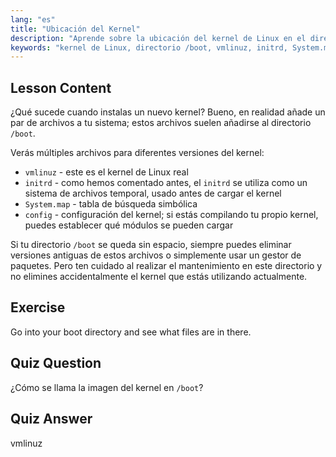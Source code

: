 ```yaml
---
lang: "es"
title: "Ubicación del Kernel"
description: "Aprende sobre la ubicación del kernel de Linux en el directorio /boot, entendiendo vmlinuz, initrd y System.map. Explora los archivos del kernel y gestiona el espacio de forma eficaz."
keywords: "kernel de Linux, directorio /boot, vmlinuz, initrd, System.map, principiante en Linux, tutorial de kernel, guía de Linux"
---
```


## Lesson Content

¿Qué sucede cuando instalas un nuevo kernel? Bueno, en realidad añade un par de archivos a tu sistema; estos archivos suelen añadirse al directorio `/boot`.

Verás múltiples archivos para diferentes versiones del kernel:

- `vmlinuz` - este es el kernel de Linux real
- `initrd` - como hemos comentado antes, el `initrd` se utiliza como un sistema de archivos temporal, usado antes de cargar el kernel
- `System.map` - tabla de búsqueda simbólica
- `config` - configuración del kernel; si estás compilando tu propio kernel, puedes establecer qué módulos se pueden cargar

Si tu directorio `/boot` se queda sin espacio, siempre puedes eliminar versiones antiguas de estos archivos o simplemente usar un gestor de paquetes. Pero ten cuidado al realizar el mantenimiento en este directorio y no elimines accidentalmente el kernel que estás utilizando actualmente.

## Exercise

Go into your boot directory and see what files are in there.

## Quiz Question

¿Cómo se llama la imagen del kernel en `/boot`?

## Quiz Answer

vmlinuz
